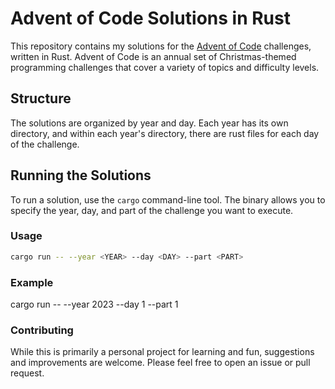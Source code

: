 # Advent of Code Solutions in Rust

This repository contains my solutions for the [Advent of Code](https://adventofcode.com/) challenges, written in Rust. Advent of Code is an annual set of Christmas-themed programming challenges that cover a variety of topics and difficulty levels.

## Structure

The solutions are organized by year and day. Each year has its own directory, and within each year's directory, there are rust files for each day of the challenge.

## Running the Solutions

To run a solution, use the `cargo` command-line tool. The binary allows you to specify the year, day, and part of the challenge you want to execute.

### Usage

```bash
cargo run -- --year <YEAR> --day <DAY> --part <PART>
```
### Example
cargo run -- --year 2023 --day 1 --part 1

### Contributing
While this is primarily a personal project for learning and fun, suggestions and improvements are welcome. Please feel free to open an issue or pull request.
